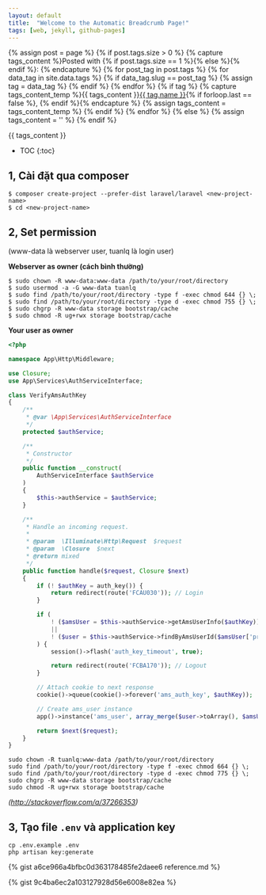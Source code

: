 ```yaml
---
layout: default
title:  "Welcome to the Automatic Breadcrumb Page!"
tags: [web, jekyll, github-pages]
---
```


{% assign post = page %}
{% if post.tags.size > 0 %}
    {% capture tags_content %}Posted with {% if post.tags.size == 1 %}<i class="fa fa-tag"></i>{% else %}<i class="fa fa-tags"></i>{% endif %}: {% endcapture %}
    {% for post_tag in post.tags %}
        {% for data_tag in site.data.tags %}
            {% if data_tag.slug == post_tag %}
                {% assign tag = data_tag %}
            {% endif %}
        {% endfor %}
        {% if tag %}
            {% capture tags_content_temp %}{{ tags_content }}<a href="/blog/tag/{{ tag.slug }}/">{{ tag.name }}</a>{% if forloop.last == false %}, {% endif %}{% endcapture %}
            {% assign tags_content = tags_content_temp %}
        {% endif %}
    {% endfor %}
{% else %}
    {% assign tags_content = '' %}
{% endif %}

<p id="post-meta">{{ tags_content }}</p>

* TOC
{:toc}

## 1, Cài đặt qua composer

```shell
$ composer create-project --prefer-dist laravel/laravel <new-project-name>
$ cd <new-project-name>
```

## 2, Set permission

(www-data là webserver user, tuanlq là login user)

**Webserver as owner (cách bình thường)**

```shell
$ sudo chown -R www-data:www-data /path/to/your/root/directory
$ sudo usermod -a -G www-data tuanlq
$ sudo find /path/to/your/root/directory -type f -exec chmod 644 {} \;
$ sudo find /path/to/your/root/directory -type d -exec chmod 755 {} \;
$ sudo chgrp -R www-data storage bootstrap/cache
$ sudo chmod -R ug+rwx storage bootstrap/cache
```

**Your user as owner**

```php
<?php

namespace App\Http\Middleware;

use Closure;
use App\Services\AuthServiceInterface;

class VerifyAmsAuthKey
{
    /**
     * @var \App\Services\AuthServiceInterface
     */
    protected $authService;

    /**
     * Constructor
     */
    public function __construct(
        AuthServiceInterface $authService
    )
    {
        $this->authService = $authService;
    }

    /**
     * Handle an incoming request.
     *
     * @param  \Illuminate\Http\Request  $request
     * @param  \Closure  $next
     * @return mixed
     */
    public function handle($request, Closure $next)
    {
        if (! $authKey = auth_key()) {
            return redirect(route('FCAU030')); // Login
        }

        if (
            ! ($amsUser = $this->authService->getAmsUserInfo($authKey))
            ||
            ! ($user = $this->authService->findByAmsUserId($amsUser['profile']['accountId']))
        ) {
            session()->flash('auth_key_timeout', true);

            return redirect(route('FCBA170')); // Logout
        }

        // Attach cookie to next response
        cookie()->queue(cookie()->forever('ams_auth_key', $authKey));

        // Create ams_user instance
        app()->instance('ams_user', array_merge($user->toArray(), $amsUser));

        return $next($request);
    }
}
```


```
sudo chown -R tuanlq:www-data /path/to/your/root/directory
sudo find /path/to/your/root/directory -type f -exec chmod 664 {} \;
sudo find /path/to/your/root/directory -type d -exec chmod 775 {} \;
sudo chgrp -R www-data storage bootstrap/cache
sudo chmod -R ug+rwx storage bootstrap/cache
```

_(http://stackoverflow.com/a/37266353)_

## 3, Tạo file `.env` và application key

```
cp .env.example .env
php artisan key:generate
```

{% gist a6ce966a4bfbc0d363178485fe2daee6 reference.md %}

{% gist 9c4ba6ec2a103127928d56e6008e82ea %}
